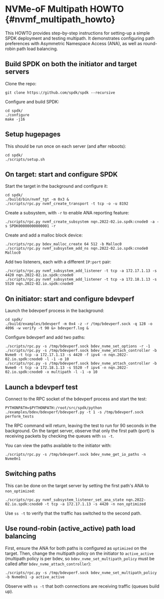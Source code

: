 # NVMe-oF Multipath HOWTO {#nvmf_multipath_howto}

This HOWTO provides step-by-step instructions for setting-up a simple SPDK deployment and testing multipath.
It demonstrates configuring path preferences with Asymmetric Namespace Access (ANA), as well as round-robin
path load balancing.

## Build SPDK on both the initiator and target servers

Clone the repo:
~~~{.sh}
git clone https://github.com/spdk/spdk --recursive
~~~

Configure and build SPDK:
~~~{.sh}
cd spdk/
./configure
make -j16
~~~

## Setup hugepages

This should be run once on each server (and after reboots):
~~~{.sh}
cd spdk/
./scripts/setup.sh
~~~

## On target: start and configure SPDK

Start the target in the background and configure it:
~~~{.sh}
cd spdk/
./build/bin/nvmf_tgt -m 0x3 &
./scripts/rpc.py nvmf_create_transport -t tcp -o -u 8192
~~~

Create a subsystem, with `-r` to enable ANA reporting feature:
~~~{.sh}
./scripts/rpc.py nvmf_create_subsystem nqn.2022-02.io.spdk:cnode0 -a -s SPDK00000000000001 -r
~~~

Create and add a malloc block device:
~~~{.sh}
./scripts/rpc.py bdev_malloc_create 64 512 -b Malloc0
./scripts/rpc.py nvmf_subsystem_add_ns nqn.2022-02.io.spdk:cnode0 Malloc0
~~~

Add two listeners, each with a different `IP:port` pair:
~~~{.sh}
./scripts/rpc.py nvmf_subsystem_add_listener -t tcp -a 172.17.1.13 -s 4420 nqn.2022-02.io.spdk:cnode0
./scripts/rpc.py nvmf_subsystem_add_listener -t tcp -a 172.18.1.13 -s 5520 nqn.2022-02.io.spdk:cnode0
~~~

## On initiator: start and configure bdevperf

Launch the bdevperf process in the background:
~~~{.sh}
cd spdk/
./build/examples/bdevperf -m 0x4 -z -r /tmp/bdevperf.sock -q 128 -o 4096 -w verify -t 90 &> bdevperf.log &
~~~

Configure bdevperf and add two paths:
~~~{.sh}
./scripts/rpc.py -s /tmp/bdevperf.sock bdev_nvme_set_options -r -1
./scripts/rpc.py -s /tmp/bdevperf.sock bdev_nvme_attach_controller -b Nvme0 -t tcp -a 172.17.1.13 -s 4420 -f ipv4 -n nqn.2022-02.io.spdk:cnode0 -l -1 -o 10
./scripts/rpc.py -s /tmp/bdevperf.sock bdev_nvme_attach_controller -b Nvme0 -t tcp -a 172.18.1.13 -s 5520 -f ipv4 -n nqn.2022-02.io.spdk:cnode0 -x multipath -l -1 -o 10
~~~

## Launch a bdevperf test

Connect to the RPC socket of the bdevperf process and start the test:
~~~{.sh}
PYTHONPATH=$PYTHONPATH:/root/src/spdk/python ./examples/bdev/bdevperf/bdevperf.py -t 1 -s /tmp/bdevperf.sock perform_tests
~~~

The RPC command will return, leaving the test to run for 90 seconds in the background. On the target server,
observe that only the first path (port) is receiving packets by checking the queues with `ss -t`.

You can view the paths available to the initiator with:
~~~{.sh}
./scripts/rpc.py -s /tmp/bdevperf.sock bdev_nvme_get_io_paths -n Nvme0n1
~~~

## Switching paths

This can be done on the target server by setting the first path's ANA to `non_optimized`:
~~~{.sh}
./scripts/rpc.py nvmf_subsystem_listener_set_ana_state nqn.2022-02.io.spdk:cnode0 -t tcp -a 172.17.1.13 -s 4420 -n non_optimized
~~~

Use `ss -t`  to verify that the traffic has switched to the second path.

## Use round-robin (active_active) path load balancing

First, ensure the ANA for both paths is configured as `optimized` on the target. Then, change the
multipath policy on the initiator to `active_active` (multipath policy is per bdev, so
`bdev_nvme_set_multipath_policy` must be called after `bdev_nvme_attach_controller`):
~~~{.sh}
./scripts/rpc.py -s /tmp/bdevperf.sock bdev_nvme_set_multipath_policy -b Nvme0n1 -p active_active
~~~

Observe with `ss -t` that both connections are receiving traffic (queues build up).

